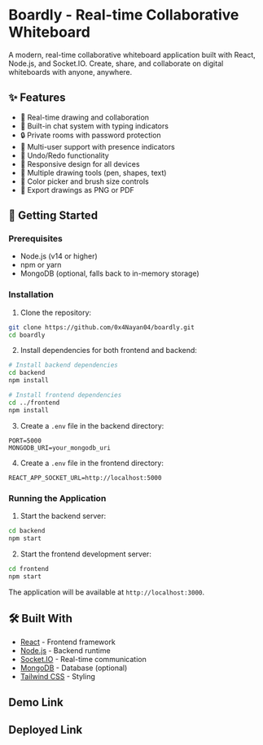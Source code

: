# Boardly - Real-time Collaborative Whiteboard

A modern, real-time collaborative whiteboard application built with React,
Node.js, and Socket.IO. Create, share, and collaborate on digital whiteboards
with anyone, anywhere.

## ✨ Features

- 🎨 Real-time drawing and collaboration
- 💬 Built-in chat system with typing indicators
- 🔒 Private rooms with password protection
- 👥 Multi-user support with presence indicators
- 🔄 Undo/Redo functionality
- 📱 Responsive design for all devices
- 🎯 Multiple drawing tools (pen, shapes, text)
- 🎨 Color picker and brush size controls
- 💾 Export drawings as PNG or PDF

## 🚀 Getting Started

### Prerequisites

- Node.js (v14 or higher)
- npm or yarn
- MongoDB (optional, falls back to in-memory storage)

### Installation

1. Clone the repository:

```bash
git clone https://github.com/0x4Nayan04/boardly.git
cd boardly
```

2. Install dependencies for both frontend and backend:

```bash
# Install backend dependencies
cd backend
npm install

# Install frontend dependencies
cd ../frontend
npm install
```

3. Create a `.env` file in the backend directory:

```env
PORT=5000
MONGODB_URI=your_mongodb_uri
```

4. Create a `.env` file in the frontend directory:

```env
REACT_APP_SOCKET_URL=http://localhost:5000
```

### Running the Application

1. Start the backend server:

```bash
cd backend
npm start
```

2. Start the frontend development server:

```bash
cd frontend
npm start
```

The application will be available at `http://localhost:3000`.

## 🛠️ Built With

- [React](https://reactjs.org/) - Frontend framework
- [Node.js](https://nodejs.org/) - Backend runtime
- [Socket.IO](https://socket.io/) - Real-time communication
- [MongoDB](https://www.mongodb.com/) - Database (optional)
- [Tailwind CSS](https://tailwindcss.com/) - Styling

## Demo Link

## Deployed Link
